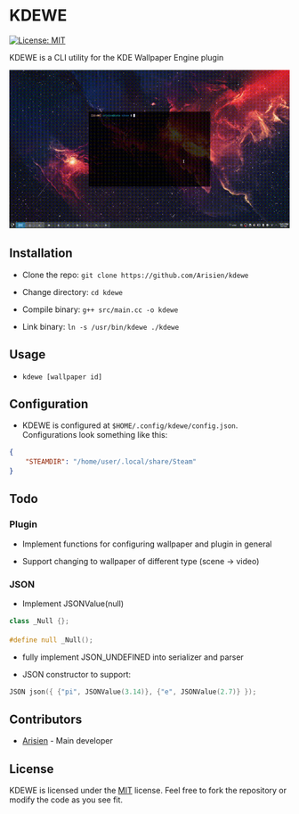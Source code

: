 # KDEWE
[![License: MIT](https://img.shields.io/badge/License-MIT-yellow.svg)](https://opensource.org/licenses/MIT)

KDEWE is a CLI utility for the KDE Wallpaper Engine plugin

![Alt Text](res/preview.gif)

## Installation

* Clone the repo: `git clone https://github.com/Arisien/kdewe`

* Change directory: `cd kdewe`

* Compile binary: `g++ src/main.cc -o kdewe`

* Link binary: `ln -s /usr/bin/kdewe ./kdewe`

## Usage

* `kdewe [wallpaper id]`

## Configuration

* KDEWE is configured at `$HOME/.config/kdewe/config.json`. Configurations look something like this:

```json
{
    "STEAMDIR": "/home/user/.local/share/Steam"
}
```

## Todo

### Plugin

* Implement functions for configuring wallpaper and plugin in general

* Support changing to wallpaper of different type (scene -> video)

### JSON

* Implement JSONValue(null)

```c++
class _Null {};

#define null _Null();
```

* fully implement JSON_UNDEFINED into serializer and parser

* JSON constructor to support: 
```c++
JSON json({ {"pi", JSONValue(3.14)}, {"e", JSONValue(2.7)} });
```

## Contributors

* [Arisien](https://github.com/Arisien) - Main developer

## License
KDEWE is licensed under the [MIT](LICENSE) license. Feel free to fork the repository or modify the code as you see fit.
